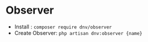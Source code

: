 # Observer

- Install : `composer require dnv/observer`
- Create Observer: `php artisan dnv:observer {name}`
